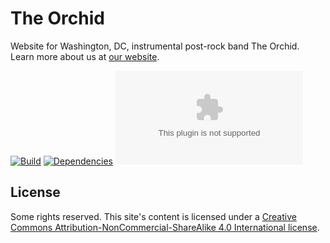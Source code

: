 # The Orchid

Website for Washington, DC, instrumental post-rock band The Orchid. Learn more about us at [our website](https://whoistheorchid.com).

[![Build](https://img.shields.io/travis/jgarber623/whoistheorchid.com/master.svg?style=for-the-badge)](https://travis-ci.org/jgarber623/whoistheorchid.com)
[![Dependencies](https://img.shields.io/depfu/jgarber623/whoistheorchid.com.svg?style=for-the-badge)](https://depfu.com/github/jgarber623/whoistheorchid.com)
[![Vulnerabilities](https://img.shields.io/snyk/vulnerabilities/github/jgarber623/whoistheorchid.com?style=for-the-badge)](https://snyk.io/test/github/jgarber623/whoistheorchid.com)

## License

Some rights reserved. This site's content is licensed under a [Creative Commons Attribution-NonCommercial-ShareAlike 4.0 International license](http://creativecommons.org/licenses/by-nc-sa/4.0/).
